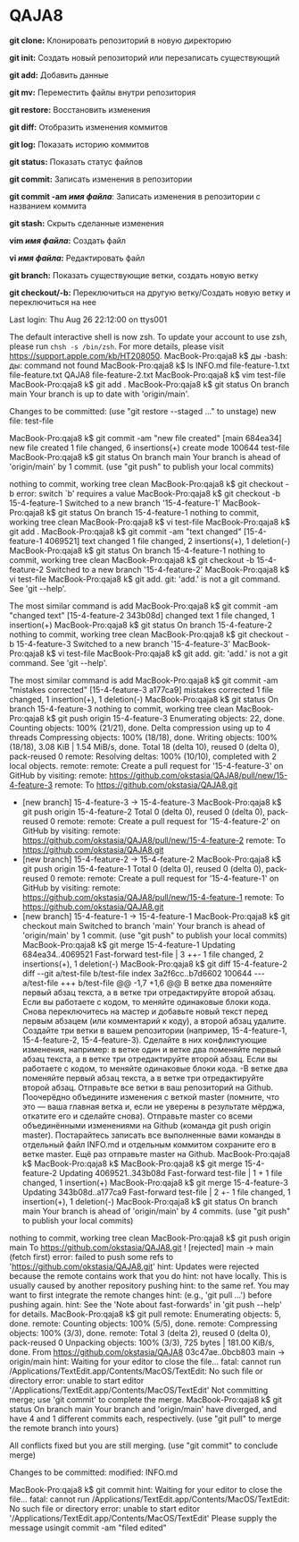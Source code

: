 # QAJA8

<p><strong>git clone:</strong> Клонировать репозиторий в новую директорию</p>
<p><strong>git init:</strong> Создать новый репозиторий или перезаписать существующий</p> 
<p><strong>git add:</strong> Добавить данные</p>
<p><strong>git mv:</strong> Переместить файлы внутри репозитория</p>
<p><strong>git restore:</strong> Восстановить изменения</p>
<p><strong>git diff:</strong> Отобразить изменения коммитов</p>
<p><strong>git log:</strong> Показать историю коммитов</p>
<p><strong>git status:</strong> Показать статус файлов</p>
<p><strong>git commit:</strong> Записать изменения в репозитории</p>
<p><strong>git commit -am <em>имя файла</em></strong>:</strong> Записать изменения в репозитории с названием коммита</p>
<p><strong>git stash:</strong> Скрыть сделанные изменения</p>
<p><strong>vim <em>имя файла</em>:</strong> Создать файл</p>
<p><strong>vi <em>имя файла</em>:</strong> Редактировать файл</p>
<p><strong>git branch:</strong> Показать существующие ветки, создать новую ветку</p>
<p><strong>git checkout/-b:</strong> Переключиться на другую ветку/Создать новую ветку и переключиться на нее</p>
Last login: Thu Aug 26 22:12:00 on ttys001

The default interactive shell is now zsh.
To update your account to use zsh, please run `chsh -s /bin/zsh`.
For more details, please visit https://support.apple.com/kb/HT208050.
MacBook-Pro:qaja8 k$ ды
-bash: ды: command not found
MacBook-Pro:qaja8 k$ ls
INFO.md			file-feature-1.txt	file-feature.txt
QAJA8			file-feature-2.txt
MacBook-Pro:qaja8 k$ vim test-file
MacBook-Pro:qaja8 k$ git add .
MacBook-Pro:qaja8 k$ git status
On branch main
Your branch is up to date with 'origin/main'.

Changes to be committed:
  (use "git restore --staged <file>..." to unstage)
	new file:   test-file

MacBook-Pro:qaja8 k$ git commit -am "new file created"
[main 684ea34] new file created
 1 file changed, 6 insertions(+)
 create mode 100644 test-file
MacBook-Pro:qaja8 k$ git status
On branch main
Your branch is ahead of 'origin/main' by 1 commit.
  (use "git push" to publish your local commits)

nothing to commit, working tree clean
MacBook-Pro:qaja8 k$ git checkout -b
error: switch `b' requires a value
MacBook-Pro:qaja8 k$ git checkout -b 15-4-feature-1
Switched to a new branch '15-4-feature-1'
MacBook-Pro:qaja8 k$ git status
On branch 15-4-feature-1
nothing to commit, working tree clean
MacBook-Pro:qaja8 k$ vi test-file
MacBook-Pro:qaja8 k$ git add .
MacBook-Pro:qaja8 k$ git commit -am "text changed"
[15-4-feature-1 4069521] text changed
 1 file changed, 2 insertions(+), 1 deletion(-)
MacBook-Pro:qaja8 k$ git status
On branch 15-4-feature-1
nothing to commit, working tree clean
MacBook-Pro:qaja8 k$ git checkout -b 15-4-feature-2
Switched to a new branch '15-4-feature-2'
MacBook-Pro:qaja8 k$ vi test-file
MacBook-Pro:qaja8 k$ git add.
git: 'add.' is not a git command. See 'git --help'.

The most similar command is
	add
MacBook-Pro:qaja8 k$ git commit -am "changed text"
[15-4-feature-2 343b08d] changed text
 1 file changed, 1 insertion(+)
MacBook-Pro:qaja8 k$ git status
On branch 15-4-feature-2
nothing to commit, working tree clean
MacBook-Pro:qaja8 k$ git checkout -b 15-4-feature-3
Switched to a new branch '15-4-feature-3'
MacBook-Pro:qaja8 k$ vi test-file
MacBook-Pro:qaja8 k$ git add.
git: 'add.' is not a git command. See 'git --help'.

The most similar command is
	add
MacBook-Pro:qaja8 k$ git commit -am "mistakes corrected" 
[15-4-feature-3 a177ca9] mistakes corrected
 1 file changed, 1 insertion(+), 1 deletion(-)
MacBook-Pro:qaja8 k$ git status
On branch 15-4-feature-3
nothing to commit, working tree clean
MacBook-Pro:qaja8 k$ git push origin 15-4-feature-3
Enumerating objects: 22, done.
Counting objects: 100% (21/21), done.
Delta compression using up to 4 threads
Compressing objects: 100% (18/18), done.
Writing objects: 100% (18/18), 3.08 KiB | 1.54 MiB/s, done.
Total 18 (delta 10), reused 0 (delta 0), pack-reused 0
remote: Resolving deltas: 100% (10/10), completed with 2 local objects.
remote: 
remote: Create a pull request for '15-4-feature-3' on GitHub by visiting:
remote:      https://github.com/okstasia/QAJA8/pull/new/15-4-feature-3
remote: 
To https://github.com/okstasia/QAJA8.git
 * [new branch]      15-4-feature-3 -> 15-4-feature-3
MacBook-Pro:qaja8 k$ git push origin 15-4-feature-2
Total 0 (delta 0), reused 0 (delta 0), pack-reused 0
remote: 
remote: Create a pull request for '15-4-feature-2' on GitHub by visiting:
remote:      https://github.com/okstasia/QAJA8/pull/new/15-4-feature-2
remote: 
To https://github.com/okstasia/QAJA8.git
 * [new branch]      15-4-feature-2 -> 15-4-feature-2
MacBook-Pro:qaja8 k$ git push origin 15-4-feature-1
Total 0 (delta 0), reused 0 (delta 0), pack-reused 0
remote: 
remote: Create a pull request for '15-4-feature-1' on GitHub by visiting:
remote:      https://github.com/okstasia/QAJA8/pull/new/15-4-feature-1
remote: 
To https://github.com/okstasia/QAJA8.git
 * [new branch]      15-4-feature-1 -> 15-4-feature-1
MacBook-Pro:qaja8 k$ git checkout main
Switched to branch 'main'
Your branch is ahead of 'origin/main' by 1 commit.
  (use "git push" to publish your local commits)
MacBook-Pro:qaja8 k$ git merge 15-4-feature-1
Updating 684ea34..4069521
Fast-forward
 test-file | 3 ++-
 1 file changed, 2 insertions(+), 1 deletion(-)
MacBook-Pro:qaja8 k$ git diff 15-4-feature-2
diff --git a/test-file b/test-file
index 3a2f6cc..b7d6602 100644
--- a/test-file
+++ b/test-file
@@ -1,7 +1,6 @@
 В ветке два поменяйте первый абзац текста, а в ветке три отредактируйте второй абзац. Если вы работаете с кодом, то меняйте одинаковые блоки кода.
 Снова переключитесь на мастер и добавьте новый текст перед первым абзацем (или комментарий к коду), а второй абзац удалите.
 Создайте три ветки в вашем репозитории (например, 15-4-feature-1, 15-4-feature-2, 15-4-feature-3). Сделайте в них конфликтующие изменения, например: в ветке один и ветке два поменяйте первый абзац текста, а в ветке три отредактируйте второй абзац. Если вы работаете с кодом, то меняйте одинаковые блоки кода.
-В ветке два поменяйте первый абзац текста, а в ветке три отредактируйте второй абзац. 
 Отправьте все ветки в ваш репозиторий на Github. 
 Поочерёдно объедините изменения с веткой master (помните, что это — ваша главная ветка и, если не уверены в результате мёрджа, откатите его и сделайте снова). Отправьте master со всеми объединёнными изменениями на Github (команда git push origin master).
 Постарайтесь записать все выполненные вами команды в отдельный файл INFO.md и отдельным коммитом сохраните его в ветке master. Ещё раз отправьте master на Github.
MacBook-Pro:qaja8 k$ 
MacBook-Pro:qaja8 k$ 
MacBook-Pro:qaja8 k$ git merge 15-4-feature-2
Updating 4069521..343b08d
Fast-forward
 test-file | 1 +
 1 file changed, 1 insertion(+)
MacBook-Pro:qaja8 k$ git merge 15-4-feature-3
Updating 343b08d..a177ca9
Fast-forward
 test-file | 2 +-
 1 file changed, 1 insertion(+), 1 deletion(-)
MacBook-Pro:qaja8 k$ git status
On branch main
Your branch is ahead of 'origin/main' by 4 commits.
  (use "git push" to publish your local commits)

nothing to commit, working tree clean
MacBook-Pro:qaja8 k$ git push origin main
To https://github.com/okstasia/QAJA8.git
 ! [rejected]        main -> main (fetch first)
error: failed to push some refs to 'https://github.com/okstasia/QAJA8.git'
hint: Updates were rejected because the remote contains work that you do
hint: not have locally. This is usually caused by another repository pushing
hint: to the same ref. You may want to first integrate the remote changes
hint: (e.g., 'git pull ...') before pushing again.
hint: See the 'Note about fast-forwards' in 'git push --help' for details.
MacBook-Pro:qaja8 k$ git pull
remote: Enumerating objects: 5, done.
remote: Counting objects: 100% (5/5), done.
remote: Compressing objects: 100% (3/3), done.
remote: Total 3 (delta 2), reused 0 (delta 0), pack-reused 0
Unpacking objects: 100% (3/3), 725 bytes | 181.00 KiB/s, done.
From https://github.com/okstasia/QAJA8
   03c47ae..0bcb803  main       -> origin/main
hint: Waiting for your editor to close the file... fatal: cannot run /Applications/TextEdit.app/Contents/MacOS/TextEdit: No such file or directory
error: unable to start editor '/Applications/TextEdit.app/Contents/MacOS/TextEdit'
Not committing merge; use 'git commit' to complete the merge.
MacBook-Pro:qaja8 k$ git status
On branch main
Your branch and 'origin/main' have diverged,
and have 4 and 1 different commits each, respectively.
  (use "git pull" to merge the remote branch into yours)

All conflicts fixed but you are still merging.
  (use "git commit" to conclude merge)

Changes to be committed:
	modified:   INFO.md

MacBook-Pro:qaja8 k$ git commit
hint: Waiting for your editor to close the file... fatal: cannot run /Applications/TextEdit.app/Contents/MacOS/TextEdit: No such file or directory
error: unable to start editor '/Applications/TextEdit.app/Contents/MacOS/TextEdit'
Please supply the message usingit commit -am "filed edited" 
